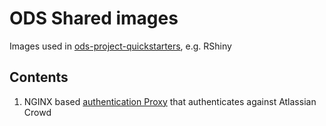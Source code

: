 # ODS Shared images

Images used in [ods-project-quickstarters](https://github.com/opendevstack/ods-project-quickstarters), e.g. RShiny  

## Contents
1. NGINX based [authentication Proxy](nginx-authproxy-crowd) that authenticates against Atlassian Crowd
